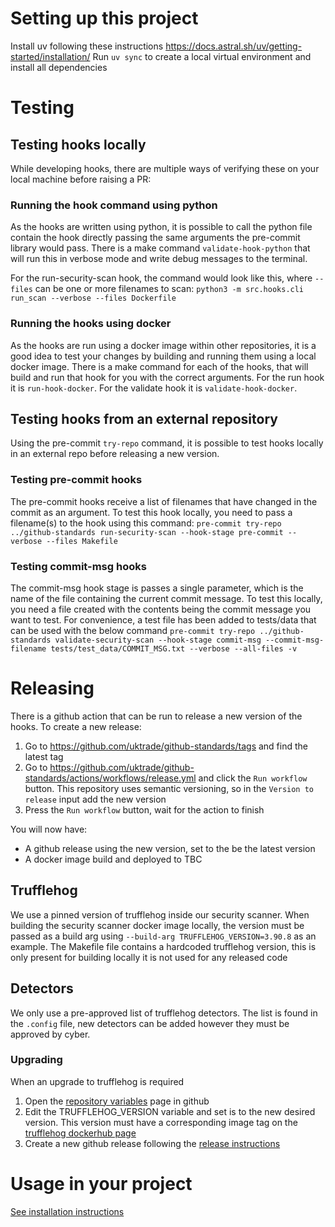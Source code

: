 # Setting up this project

Install uv following these instructions https://docs.astral.sh/uv/getting-started/installation/
Run `uv sync` to create a local virtual environment and install all dependencies

# Testing

## Testing hooks locally

While developing hooks, there are multiple ways of verifying these on your local machine before raising a PR:

### Running the hook command using python

As the hooks are written using python, it is possible to call the python file contain the hook directly passing the same arguments the pre-commit library would pass. There is a make command `validate-hook-python` that will run this in verbose mode and write debug messages to the terminal.

For the run-security-scan hook, the command would look like this, where `--files` can be one or more filenames to scan: `python3 -m src.hooks.cli run_scan --verbose --files Dockerfile`

### Running the hooks using docker

As the hooks are run using a docker image within other repositories, it is a good idea to test your changes by building and running them using a local docker image.
There is a make command for each of the hooks, that will build and run that hook for you with the correct arguments.
For the run hook it is `run-hook-docker`.
For the validate hook it is `validate-hook-docker`.

## Testing hooks from an external repository

Using the pre-commit `try-repo` command, it is possible to test hooks locally in an external repo before releasing a new version.

### Testing pre-commit hooks

The pre-commit hooks receive a list of filenames that have changed in the commit as an argument. To test this hook locally, you need to pass a filename(s) to the hook using this command:
`pre-commit try-repo ../github-standards run-security-scan --hook-stage pre-commit --verbose --files Makefile`

### Testing commit-msg hooks

The commit-msg hook stage is passes a single parameter, which is the name of the file containing the current commit message. To test this locally, you need a file created with the contents being the commit message you want to test. For convenience, a test file has been added to tests/data that can be used with the below command
`pre-commit try-repo ../github-standards validate-security-scan --hook-stage commit-msg --commit-msg-filename tests/test_data/COMMIT_MSG.txt --verbose --all-files -v`

# Releasing

There is a github action that can be run to release a new version of the hooks. To create a new release:

1. Go to https://github.com/uktrade/github-standards/tags and find the latest tag
1. Go to https://github.com/uktrade/github-standards/actions/workflows/release.yml and click the `Run workflow` button. This repository uses semantic versioning, so in the `Version to release` input add the new version
1. Press the `Run workflow` button, wait for the action to finish

You will now have:

- A github release using the new version, set to the be the latest version
- A docker image build and deployed to TBC

## Trufflehog

We use a pinned version of trufflehog inside our security scanner.
When building the security scanner docker image locally, the version must be passed as a build arg using `--build-arg TRUFFLEHOG_VERSION=3.90.8` as an example. The Makefile file contains a hardcoded trufflehog version, this is only present for building locally it is not used for any released code

## Detectors

We only use a pre-approved list of trufflehog detectors. The list is found in the `.config` file, new detectors can be added however they must be approved by cyber.

### Upgrading

When an upgrade to trufflehog is required

1. Open the [repository variables](https://github.com/uktrade/github-standards/settings/variables/actions) page in github
1. Edit the TRUFFLEHOG_VERSION variable and set is to the new desired version. This version must have a corresponding image tag on the [trufflehog dockerhub page](https://hub.docker.com/r/trufflesecurity/trufflehog/tags)
1. Create a new github release following the [release instructions](#releasing)

# Usage in your project

[See installation instructions](docs/Installation.md)

